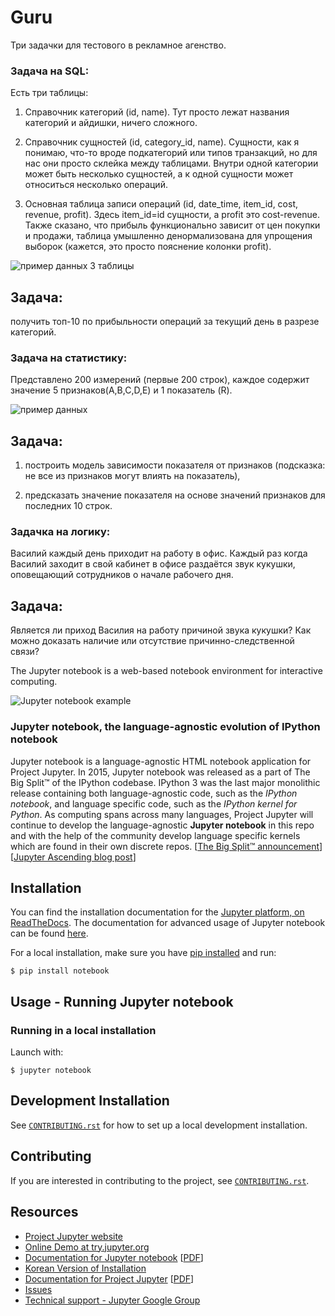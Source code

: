 # Guru

Три задачки для тестового в рекламное агенство. 

### Задача на SQL:

Есть три таблицы:

1. Справочник категорий (id, name). 
Тут просто лежат названия категорий и айдишки, ничего сложного.

2. Справочник сущностей (id, category_id, name). 
Сущности, как я понимаю, что-то вроде подкатегорий или типов транзакций, но для нас они просто склейка между таблицами. Внутри одной категории может быть несколько сущностей, а к одной сущности может относиться несколько операций.

3. Основная таблица записи операций (id, date_time, item_id, cost, revenue, profit). 
Здесь item_id=id сущности, а profit это cost-revenue. Также сказано, что прибыль функционально зависит от цен покупки и продажи, таблица умышленно денормализована для упрощения выборок (кажется, это просто пояснение колонки profit).

![пример данных 3 таблицы](https://lh6.googleusercontent.com/zsGgVW52RSU0yxrR0SNaf9WwGgtOWKbXoExIuYLoQ7NzPwcKVOT-MhS7nGdYvb7w0sXrQ2Dq-iqMdZtATKL7sfrQZT69_8vVjsLT5QK2k0cZfz93nwNEJVvAM5w7oIWKNSvq2_uV)

## Задача:

получить топ-10 по прибыльности операций за текущий день в разрезе категорий.


### Задача на статистику:

Представлено 200 измерений (первые 200 строк), каждое содержит 
значение 5 признаков(A,B,C,D,E) и 1 показатель (R).

![пример данных](http://dl4.joxi.net/drive/2018/05/24/0021/3146/1432650/50/b62f95e2c1.png)

## Задача:

1. построить модель зависимости показателя от признаков 
(подсказка: не все из признаков могут влиять на показатель),

2. предсказать значение показателя на основе значений признаков для последних 10 строк.


### Задачка на логику:

Василий каждый день приходит на работу в офис. 
Каждый раз когда Василий заходит в свой кабинет в офисе раздаётся звук кукушки, 
оповещающий сотрудников о начале рабочего дня. 

## Задача:

Является ли приход Василия на работу причиной звука кукушки? 
Как можно доказать наличие или отсутствие причинно-следственной связи? 
                


The Jupyter notebook is a web-based notebook environment for interactive
computing.

![Jupyter notebook example](docs/resources/running_code_med.png "Jupyter notebook example")

### Jupyter notebook, the language-agnostic evolution of IPython notebook
Jupyter notebook is a language-agnostic HTML notebook application for
Project Jupyter. In 2015, Jupyter notebook was released as a part of
The Big Split™ of the IPython codebase. IPython 3 was the last major monolithic
release containing both language-agnostic code, such as the *IPython notebook*,
and language specific code, such as the *IPython kernel for Python*. As
computing spans across many languages, Project Jupyter will continue to develop the
language-agnostic **Jupyter notebook** in this repo and with the help of the
community develop language specific kernels which are found in their own
discrete repos.
[[The Big Split™ announcement](https://blog.jupyter.org/the-big-split-9d7b88a031a7)]
[[Jupyter Ascending blog post](https://blog.jupyter.org/jupyter-ascending-1bf5b362d97e)]

## Installation
You can find the installation documentation for the
[Jupyter platform, on ReadTheDocs](https://jupyter.readthedocs.io/en/latest/install.html).
The documentation for advanced usage of Jupyter notebook can be found
[here](https://jupyter-notebook.readthedocs.io/en/latest/).

For a local installation, make sure you have
[pip installed](https://pip.readthedocs.io/en/stable/installing/) and run:

    $ pip install notebook

## Usage - Running Jupyter notebook

### Running in a local installation

Launch with:

    $ jupyter notebook

## Development Installation

See [`CONTRIBUTING.rst`](CONTRIBUTING.rst) for how to set up a local development installation.

## Contributing

If you are interested in contributing to the project, see [`CONTRIBUTING.rst`](CONTRIBUTING.rst).

## Resources
- [Project Jupyter website](https://jupyter.org)
- [Online Demo at try.jupyter.org](https://try.jupyter.org)
- [Documentation for Jupyter notebook](https://jupyter-notebook.readthedocs.io/en/latest/) [[PDF](https://media.readthedocs.org/pdf/jupyter-notebook/latest/jupyter-notebook.pdf)]
- [Korean Version of Installation](https://github.com/ChungJooHo/Jupyter_Kor_doc/)
- [Documentation for Project Jupyter](https://jupyter.readthedocs.io/en/latest/index.html) [[PDF](https://media.readthedocs.org/pdf/jupyter/latest/jupyter.pdf)]
- [Issues](https://github.com/jupyter/notebook/issues)
- [Technical support - Jupyter Google Group](https://groups.google.com/forum/#!forum/jupyter)
